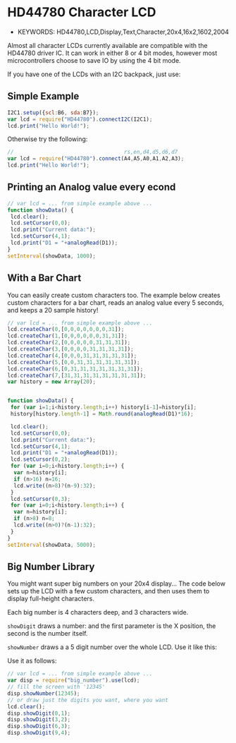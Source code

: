 <!--- Copyright (c) 2013 Gordon Williams, Pur3 Ltd. See the file LICENSE for copying permission. -->
HD44780 Character LCD
===================

* KEYWORDS: HD44780,LCD,Display,Text,Character,20x4,16x2,1602,2004

Almost all character LCDs currently available are compatible with the HD44780 driver IC. It can work in either 8 or 4 bit modes, however most microcontrollers choose to save IO by using the 4 bit mode.

If you have one of the LCDs with an I2C backpack, just use:

Simple Example
--------------

```JavaScript
I2C1.setup({scl:B6, sda:B7});
var lcd = require("HD44780").connectI2C(I2C1);
lcd.print("Hello World!");
```

Otherwise try the following:

```JavaScript
//                                   rs,en,d4,d5,d6,d7
var lcd = require("HD44780").connect(A4,A5,A0,A1,A2,A3);
lcd.print("Hello World!");
``` 

Printing an Analog value every econd
-------------------------------------

```JavaScript
// var lcd = ... from simple example above ...
function showData() {
 lcd.clear();
 lcd.setCursor(0,0);
 lcd.print("Current data:");
 lcd.setCursor(4,1);
 lcd.print("D1 = "+analogRead(D1));
}
setInterval(showData, 1000);
```

With a Bar Chart
--------------

You can easily create custom characters too. The example below creates custom characters for a bar chart, reads an analog value every 5 seconds, and keeps a 20 sample history!

```JavaScript
// var lcd = ... from simple example above ...
lcd.createChar(0,[0,0,0,0,0,0,0,31]);
lcd.createChar(1,[0,0,0,0,0,0,31,31]);
lcd.createChar(2,[0,0,0,0,0,31,31,31]);
lcd.createChar(3,[0,0,0,0,31,31,31,31]);
lcd.createChar(4,[0,0,0,31,31,31,31,31]);
lcd.createChar(5,[0,0,31,31,31,31,31,31]);
lcd.createChar(6,[0,31,31,31,31,31,31,31]);
lcd.createChar(7,[31,31,31,31,31,31,31,31]);
var history = new Array(20);


function showData() {
 for (var i=1;i<history.length;i++) history[i-1]=history[i];
 history[history.length-1] = Math.round(analogRead(D1)*16);

 lcd.clear();
 lcd.setCursor(0,0);
 lcd.print("Current data:");
 lcd.setCursor(4,1);
 lcd.print("D1 = "+analogRead(D1));
 lcd.setCursor(0,2);
 for (var i=0;i<history.length;i++) {
  var n=history[i];
  if (n>16) n=16;
  lcd.write((n>8)?(n-9):32);
 }
 lcd.setCursor(0,3);
 for (var i=0;i<history.length;i++) {
  var n=history[i];
  if (n>8) n=8;
  lcd.write((n>0)?(n-1):32);
 }
}
setInterval(showData, 5000);
```

Big Number Library
----------------

You might want super big numbers on your 20x4 display... The code below sets up the LCD with a few custom characters, and then uses them to display full-height characters.

Each big number is 4 characters deep, and 3 characters wide.

```showDigit``` draws a number: and the first parameter is the X position, the second is the number itself. 

```showNumber``` draws a a 5 digit number over the whole LCD. Use it like this:

Use it as follows:

```JavaScript
// var lcd = ... from simple example above ...
var disp = require("big_number").use(lcd);
// fill the screen with '12345'
disp.showNumber(12345);
// or draw just the digits you want, where you want
lcd.clear();
disp.showDigit(0,1);
disp.showDigit(3,2);
disp.showDigit(6,3);
disp.showDigit(9,4);
```
